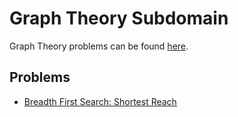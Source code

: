 # Graph Theory Subdomain

Graph Theory problems can be found [here](https://www.hackerrank.com/domains/algorithms/graph-theory).

## Problems

* [Breadth First Search: Shortest Reach](bfsshortreach.cpp)
